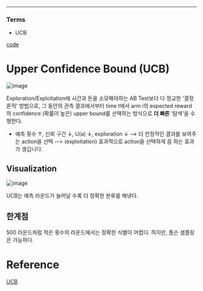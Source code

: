 ****
### Terms
- UCB

[code](https://github.com/EricChoii/ai-boot-camp/blob/main/ai/machine-learning/reinforcement-learning/codes/upper_confidence_bound.ipynb)

# Upper Confidence Bound (UCB)
![image](https://user-images.githubusercontent.com/39285147/179367150-4d5bd124-8058-4194-b3b4-a729064780c3.png)

Exploration/Exploitation에 시간과 돈을 소모해야하는 AB Test보더 다 정교한 '결정론적' 방법으로, 그 동안의 관측 결과에서부터 time t에서 arm i의 expected reward의 confidence (확률이 높은) upper bound를 선택하는 방식으로 **더 빠른** '탐색'을 수행한다.
- 예측 횟수 ↑, 신뢰 구간 ↓, U(a) ↓, exploration ↓ --> 더 안정적인 결과를 보여주는 action을 선택 --> (exploitation) 효과적으로 action을 선택하게 끔 하는 효과가 생깁니다.

## Visualization
![image](https://user-images.githubusercontent.com/39285147/179471716-f6a3459f-bce2-4234-871f-f98679fcd013.png)

UCB는 예측 라운드가 늘어날 수록 더 정확한 분류를 해낸다.

## 한계점
500 라운드처럼 적은 횟수의 라운드에서는 정확한 식별이 어렵다. 하지만, 톰슨 샘플링은 가능하다.

# Reference
[UCB](https://jyoondev.tistory.com/137)
